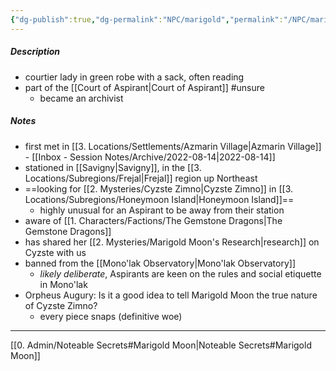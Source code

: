 ```yaml
---
{"dg-publish":true,"dg-permalink":"NPC/marigold","permalink":"/NPC/marigold/","tags":["HoneymoonIsland, POI"]}
---
```


##### Description
- courtier lady in green robe with a sack, often reading
- part of the [[Court of Aspirant\|Court of Aspirant]] #unsure 
	- became an archivist

##### Notes
- first met in [[3. Locations/Settlements/Azmarin Village\|Azmarin Village]] - [[Inbox - Session Notes/Archive/2022-08-14\|2022-08-14]]
- stationed in [[Savigny\|Savigny]], in the [[3. Locations/Subregions/Frejal\|Frejal]] region up Northeast
- ==looking for [[2. Mysteries/Cyzste Zimno\|Cyzste Zimno]] in [[3. Locations/Subregions/Honeymoon Island\|Honeymoon Island]]==
	- highly unusual for an Aspirant to be away from their station
- aware of [[1. Characters/Factions/The Gemstone Dragons\|The Gemstone Dragons]]
- has shared her [[2. Mysteries/Marigold Moon's Research\|research]] on Cyzste with us
- banned from the [[Mono'lak Observatory\|Mono'lak Observatory]]
	- *likely deliberate*, Aspirants are keen on the rules and social etiquette in Mono'lak
- Orpheus Augury: Is it a good idea to tell Marigold Moon the true nature of Cyzste Zimno?
	- every piece snaps (definitive woe)

---

[[0. Admin/Noteable Secrets#Marigold Moon\|Noteable Secrets#Marigold Moon]]
